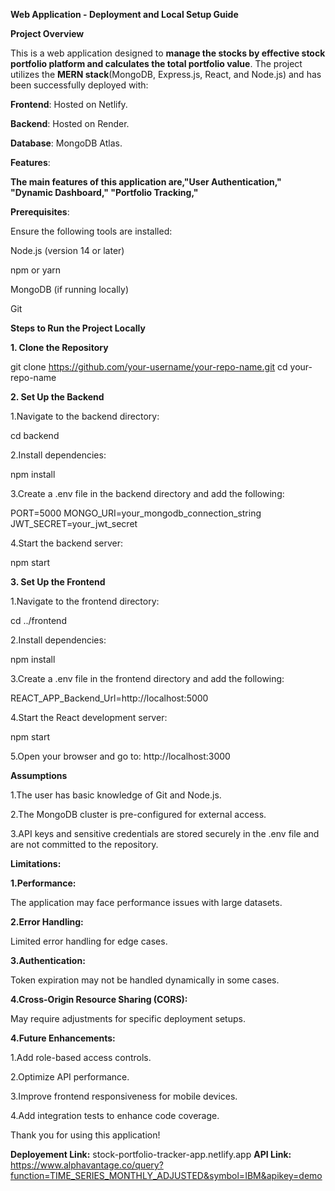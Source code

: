 **Web Application - Deployment and Local Setup Guide**

**Project Overview**

This is a web application designed to **manage the stocks by effective stock portfolio platform and calculates the total portfolio value**. The project utilizes the **MERN stack**(MongoDB, Express.js, React, and Node.js) and has been successfully deployed with:

**Frontend**: Hosted on Netlify.

**Backend**: Hosted on Render.

**Database**: MongoDB Atlas.

**Features**:

**The main features of this application are,"User Authentication," "Dynamic Dashboard," "Portfolio Tracking,"**

**Prerequisites**:

Ensure the following tools are installed:

Node.js (version 14 or later)

npm or yarn

MongoDB (if running locally)

Git

**Steps to Run the Project Locally**

**1. Clone the Repository**

git clone https://github.com/your-username/your-repo-name.git
cd your-repo-name

**2. Set Up the Backend**

1.Navigate to the backend directory:

cd backend

2.Install dependencies:

npm install

3.Create a .env file in the backend directory and add the following:

PORT=5000
MONGO_URI=your_mongodb_connection_string
JWT_SECRET=your_jwt_secret

4.Start the backend server:

npm start

**3. Set Up the Frontend**

1.Navigate to the frontend directory:

cd ../frontend

2.Install dependencies:

npm install

3.Create a .env file in the frontend directory and add the following:

REACT_APP_Backend_Url=http://localhost:5000

4.Start the React development server:

npm start

5.Open your browser and go to: http://localhost:3000

**Assumptions**

1.The user has basic knowledge of Git and Node.js.

2.The MongoDB cluster is pre-configured for external access.

3.API keys and sensitive credentials are stored securely in the .env file and are not committed to the repository.

**Limitations:**

**1.Performance:**

The application may face performance issues with large datasets.

**2.Error Handling:**

Limited error handling for edge cases.

**3.Authentication:**

Token expiration may not be handled dynamically in some cases.

**4.Cross-Origin Resource Sharing (CORS):**

May require adjustments for specific deployment setups.

**4.Future Enhancements:**

1.Add role-based access controls.

2.Optimize API performance.

3.Improve frontend responsiveness for mobile devices.

4.Add integration tests to enhance code coverage.

Thank you for using this application!

**Deployement Link:**
stock-portfolio-tracker-app.netlify.app
**API Link:**
https://www.alphavantage.co/query?function=TIME_SERIES_MONTHLY_ADJUSTED&symbol=IBM&apikey=demo
